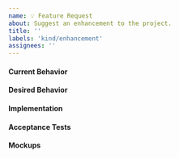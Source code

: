```yaml
---
name: 💡 Feature Request
about: Suggest an enhancement to the project.
title: ''
labels: 'kind/enhancement'
assignees: ''
---
```

#### Current Behavior
<!-- A brief description of what the problem is. (e.g. I need to be able to...) -->

#### Desired Behavior
<!-- A brief description of the enhancement. -->

#### Implementation
<!-- [Optional] Specifics on the approach to fulfilling the feature request. -->

#### Acceptance Tests
<!-- [Optional] Stipulations of functional behavior or non-functional items that must be in-place in order for the issue to be closed. -->

#### Mockups
<!-- [Optional] Any visual diagrams of the desired user interface. -->
